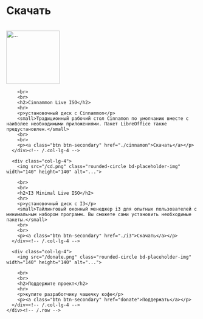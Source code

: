 <div class="container my-5">

# Скачать 



<br>
<div class="row">
      <div class="col-lg-4">
        <img src="/cd.png" class="rounded-circle bd-placeholder-img" width="140" height="140" alt="...">

        <br>
        <br>
        <h2>Cinnammon Live ISO</h2>
        <hr>
        <p>уcтановочный диск с Cinnammon</p>
        <small>Традиционный рабочий стол Cinnamon по умолчанию вместе с наиболее необходимыми приложениями. Пакет LibreOffice также предустановлен.</small>
        <br>
        <br>
        <p><a class="btn btn-secondary" href="./cinnamon">Скачать</a></p>
      </div><!-- /.col-lg-4 -->

      <div class="col-lg-4">
        <img src="/cd.png" class="rounded-circle bd-placeholder-img" width="140" height="140" alt="...">

        <br>
        <br>
        <h2>I3 Minimal Live ISO</h2>
        <hr>
        <p>уcтановочный диск с I3</p>
        <small>Тайлинговый оконный менеджер i3 для опытных пользователей с минимальным набором программ. Вы сможете сами установить необходимые пакеты.</small>
        <br>
        <br>
        <p><a class="btn btn-secondary" href="./i3">Скачать</a></p>
      </div><!-- /.col-lg-4 -->

      <div class="col-lg-4">
        <img src="/donate.png" class="rounded-circle bd-placeholder-img" width="140" height="140" alt="...">

        <br>
        <br>
        <h2>Поддержите проект</h2>
        <hr>
        <p>купите разработчику чашечку кофе</p>
        <p><a class="btn btn-secondary" href="donate">Поддержать</a></p>
      </div><!-- /.col-lg-4 -->
    </div><!-- /.row -->

</div>
